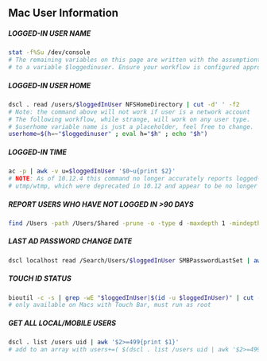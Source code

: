 ## Mac User Information

##### LOGGED-IN USER NAME
```bash
stat -f%Su /dev/console
# The remaining variables on this page are written with the assumptiont that you're assigning this command
# to a variable $loggedinuser. Ensure your workflow is configured appropriately
```

##### LOGGED-IN USER HOME
```bash
dscl . read /users/$loggedInUser NFSHomeDirectory | cut -d' ' -f2
# Note: the command above will not work if user is a network account
# The following workflow, while strange, will work on any user type.
# $userhome variable name is just a placeholder, feel free to change.
userhome=$(h=~"$loggedinuser" ; eval h="$h" ; echo "$h")
```

##### LOGGED-IN TIME
```bash
ac -p | awk -v u=$loggedInUser '$0~u{print $2}'
# NOTE: As of 10.12.4 this command no longer accurately reports logged-in time. Appears it uses
# utmp/wtmp, which were deprecated in 10.12 and appear to be no longer used in 10.12.4
```

##### REPORT USERS WHO HAVE NOT LOGGED IN >90 DAYS
```bash
find /Users -path /Users/Shared -prune -o -type d -maxdepth 1 -mindepth 1 -atime +90 -exec basename {} +
```

##### LAST AD PASSWORD CHANGE DATE
```bash
dscl localhost read /Search/Users/$loggedInUser SMBPasswordLastSet | awk 'END{printf "%.0f",($NF/10000000)-11644473600}' | xargs -I{} date -r {} "+%F %T %Z"
```

##### TOUCH ID STATUS
```bash
bioutil -c -s | grep -wE "$loggedInUser|$(id -u $loggedInUser)" | cut -f2
# only available on Macs with Touch Bar, must run as root
```

##### GET ALL LOCAL/MOBILE USERS
```bash
dscl . list /users uid | awk '$2>=499{print $1}'
# add to an array with users+=( $(dscl . list /users uid | awk '$2>=499{print $1}') )
```
